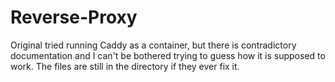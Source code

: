 # Reverse-Proxy

Original tried running Caddy as a container, but there is contradictory documentation and I can't be
bothered trying to guess how it is supposed to work. The files are still in the directory if they
ever fix it.

